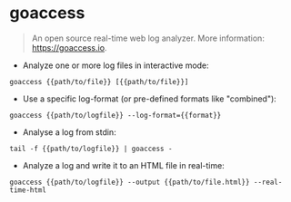 # goaccess

> An open source real-time web log analyzer.
> More information: <https://goaccess.io>.

- Analyze one or more log files in interactive mode:

`goaccess {{path/to/file}} [{{path/to/file}}]`

- Use a specific log-format (or pre-defined formats like "combined"):

`goaccess {{path/to/logfile}} --log-format={{format}}`

- Analyse a log from stdin:

`tail -f {{path/to/logfile}} | goaccess -`

- Analyze a log and write it to an HTML file in real-time:

`goaccess {{path/to/logfile}} --output {{path/to/file.html}} --real-time-html`
